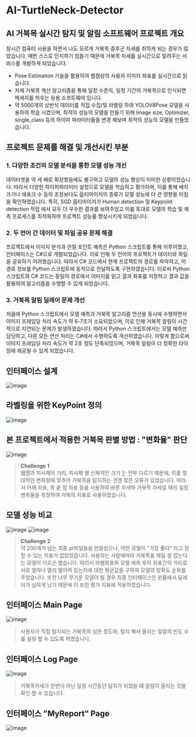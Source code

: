# AI-TurtleNeck-Detector
## AI 거북목 실시간 탐지 및 알림 소프트웨어 프로젝트 개요 
장시간 컴퓨터 사용을 하면서 나도 모르게 거북목 증후군 자세를 취하게 되는 경우가 많았습니다. 매번 스스로 인지하기 힘들기 때문에 거북목 자세를 실시간으로 알려주는 서비스를 개발하게 되었습니다. 
- Pose Estimation 기술을 활용하여 웹캠상의 사용자 이미지 좌표를 실시간으로 읽습니다.
- 자체 거북목 계산 알고리즘을 통해 일정 수준의, 일정 기간의 거북목으로 인식되면 메세지를 띄우는 응용 소프트웨어 입니다.
- 약 5000개의 상반식 데이터를 직접 수집/및 라벨링 하여 YOLOV8Pose 모델을 사용하여 학습 시켰으며, 최적의 성능의 모델을 만들기 위해 Image size, Optimizer, single_class 등의 하이파 파라미터들을 변경 해보며 최적의 성능의 모델을 만들었습니다.

## 프로젝트 문제를 해결 및 개선시킨 부분 

### 1. 다양한 조건의 모델 분석을 통한 모델 성능 개선
데이터셋을 약 세 배로 확장했음에도 불구하고 모델의 성능 향상이 미미한 상황이었습니다. 따라서 다양한 하이퍼파라미터 설정으로 모델을 학습하고 평가하며, 이를 통해 배치 크기나 에포크 수 등의 조정보다도 옵티마이저의 종류가 모델 성능에 더 큰 영향을 미침을 확인하였습니다. 특히, SGD 옵티마이저가 Human detection 및 Keypoint detection 작업 에서 모두 더 우수한 결과를 보여주었고 이를 토대로 모델의 학습 및 예측 프로세스를 최적화하여 프로젝트 성능를 향상시키게 되었습니다.

### 2. 두 언어 간 데이터 및 파일 공유 문제 해결
프로젝트에서 이미지 분석과 관절 포인트 예측은 Python 스크립트를 통해 이루어졌고, 인터페이스는 C#으로 개발되었습니다. 이로 인해 두 언어의 프로젝트가 데이터와 파일을 공유하기 어려웠습니다. 따라서 C# 코드에서 현재 프로젝트의 경로를 파악하고, 이 경로 정보를 Python 스크립트에 동적으로 전달하도록 구현하였습니다. 이로써 Python 스크립트와 C# 코드는 동일의 경로에서 이미지를 읽고 결과 좌표를 저장하고 결과 값을 활용하여 알고리즘을 수행할 수 있게 되었습니다.

### 3. 거북목 알림 딜레이 문제 개선
처음에 Python 스크립트에서 모델 예측과 거북목 알고리즘 연산을 동시에 수행하면서 이미지 프레임당 처리 속도가 약 6-7초가 소요되었으며, 이로 인해 거북목 알림이 시간적으로 지연되는 문제가 발생하였습니다. 따라서 Python 스크립트에서는 모델 예측만 담당하고, 다른 모든 연산 처리는 C#에서 수행하도록 개선하였습니다. 이렇게 함으로써 이미지 프레임당 처리 속도가 약 2초 정도 단축되었으며, 거북목 알림이 더 정확한 타이밍에 제공될 수 있게 되었습니다.
  
## 인터페이스 설계 
![image](https://github.com/JinnyKo/AI-TurtleNeck-Detector/assets/93627969/239c8564-e7ae-4d43-b866-41c6dcc49b39)

## 라벨링을 위한 KeyPoint 정의 
![image](https://github.com/JinnyKo/AI-TurtleNeck-Detector/assets/93627969/94dd0543-94c2-4ddf-a283-711d5b4e1e69) 

## 본 프로젝트에서 적용한 거북목 판별 방법 : "변화율" 판단 
![image](https://github.com/JinnyKo/AI-TurtleNeck-Detector/assets/93627969/b6b8adf7-a085-4d35-bc2e-dbbac2f129ad)

> **Challenge 1**   
웹캠과 피사체의 거리, 피사체 별 신체적인 크기 는 전부 다르기 때문에, 이를 절대적인 변화량에 맞추어 거북목을 탐지하는 것엔 잦은 오류가 있었습니다.  따라서 어깨 좌표, 목 끝 점 좌표 등을 사용하여 바른 자세와 거북목 자세일 때의 일정 변화율을 측정하여 거북의 지표로 사용하였습니다. 

## 모델 성능 비교
![image](https://github.com/JinnyKo/AI-TurtleNeck-Detector/assets/93627969/641695ce-6691-48f4-9978-a7ab11dd5bd6)
![image](https://github.com/JinnyKo/AI-TurtleNeck-Detector/assets/93627969/9b2130bc-0740-4092-9103-005e517861c7)

> **Challenge 2**   
약 200개가 넘는 최종 pt파일들을 만들었으나, 어떤 모델이 "가장 좋다" 라고 정할 수 있는 지표가 없었었습니다. 사용하는 사람에따라 거북목을 제일 잘 잡는다는 모델이 다르곤 했습니다. 
따라서 라벨좌표와 모델 예측 후의 좌표간의 거리로 서로 얼마나 멀리 떨어져 있는지에 대한 평균값을 구하여 모델의 정확도 순위를 주었습니다. 또한 너무 무거운 모델이 될 경우 최종 인터페이스인 윈폼에서 딜레이가 심하게 났기 때문에 이 또한 평가 지표에 적용하였습니다.

## 인터페이스 Main Page
![image](https://github.com/JinnyKo/AI-TurtleNeck-Detector/assets/93627969/4c2e7ba6-9870-4fe4-a55f-9a391419d9d9)

>사용자가 직접 탐지되는 거북목의 심한 정도와, 탐지 해서 울리는 알람의 빈도 수 를 설정 할 수 있도록 하였습니다. 

## 인터페이스 Log Page
![image](https://github.com/JinnyKo/AI-TurtleNeck-Detector/assets/93627969/bfb38e86-abe0-4ab2-abf3-126d1e835286)
>거북목자세가 한번이 아닌 일정 시간동안 탐지가 되었을 떄 알림이 울리는 것을 확인 할 수 있습니다.

## 인터페이스 "MyReport" Page 
![image](https://github.com/JinnyKo/AI-TurtleNeck-Detector/assets/93627969/a50a4095-a070-4a69-9e19-d927a61cdaa1)



















